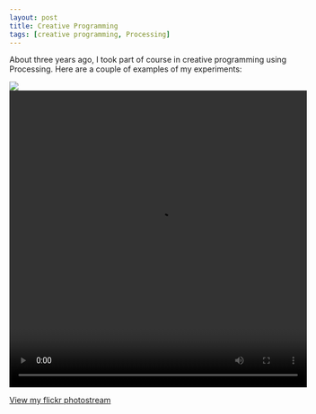 ```yaml
---
layout: post
title: Creative Programming
tags: [creative programming, Processing]
---
```

About three years ago, I took part of course in creative programming using Processing. Here are a couple of examples of my experiments:

<img src="https://live.staticflickr.com/8543/28871423005_68d48cd41f_z.jpg" class="zoom-large">

<video width="530" height="530" controls>
  <source src="https://live.staticflickr.com/video/28798988520/9b3815b3d8/360p.mp4" type="video/mp4">
  Your browser does not support the video tag.
</video>

<p><a href="https://flic.kr/ps/34wCxE">View my flickr photostream</a></p>
